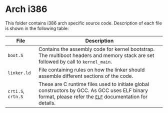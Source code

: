 # Arch i386

This folder contains i386 arch specific source code. Description of each file is shown in the following table:

| File | Description |
| --- | --- |
| `boot.S` | Contains the assembly code for kernel bootstrap. The multiboot headers and memory stack are set followed by call to `kernel_main`. |
| `linker.ld` | File containing rules on how the linker should assemble different sections of the code. |
| `crti.S`, `crtn.S` | These are C runtime files used to initiate global constructors by GCC. As GCC uses ELF binary format, please refer the [`ELF`]() documentation for details. |
